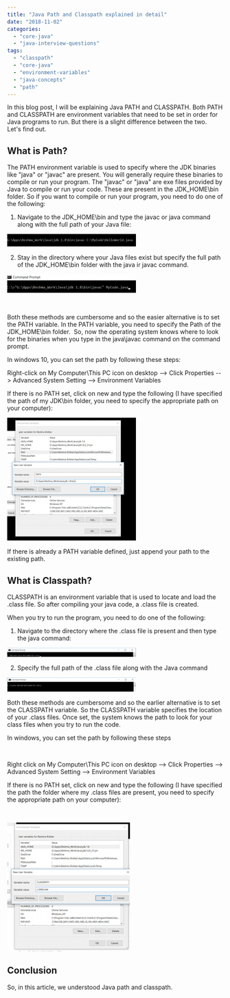 ```yaml
---
title: "Java Path and Classpath explained in detail"
date: "2018-11-02"
categories: 
  - "core-java"
  - "java-interview-questions"
tags: 
  - "classpath"
  - "core-java"
  - "environment-variables"
  - "java-concepts"
  - "path"
---
```


In this blog post, I will be explaining Java PATH and CLASSPATH. Both PATH and CLASSPATH are environment variables that need to be set in order for Java programs to run. But there is a slight difference between the two.  Let's find out.

## What is Path?

The PATH environment variable is used to specify where the JDK binaries like "java" or "javac" are present. You will generally require these binaries to compile or run your program. The "javac" or "java" are exe files provided by Java to compile or run your code. These are present in the JDK\_HOME\\bin folder. So if you want to compile or run your program, you need to do one of the following:

1) Navigate to the JDK\_HOME\\bin and type the javac or java command along with the full path of your Java file:

[![](images/Path1-300x29.png)](http://learnjava.co.in/wp-content/uploads/2018/11/Path1.png)

2) Stay in the directory where your Java files exist but specify the full path of the JDK\_HOME\\bin folder with the java ir javac command.

[![](images/Path2-300x43.png)](http://learnjava.co.in/wp-content/uploads/2018/11/Path2.png)

 

Both these methods are cumbersome and so the easier alternative is to set the PATH variable. In the PATH variable, you need to specify the Path of the JDK\_HOME\\bin folder.  So, now the operating system knows where to look for the binaries when you type in the java\\javac command on the command prompt.

In windows 10, you can set the path by following these steps:

Right-click on My Computer\\This PC icon on desktop --> Click Properties --> Advanced System Setting --> Environment Variables

If there is no PATH set, click on new and type the following (I have specified the path of my JDK\\bin folder, you need to specify the appropriate path on your computer):

![](images/Path3-300x286.png)

If there is already a PATH variable defined, just append your path to the existing path.

## **What is Classpath?**

CLASSPATH is an environment variable that is used to locate and load the .class file. So after compiling your java code, a .class file is created.

When you try to run the program, you need to do one of the following:

1) Navigate to the directory where the .class file is present and then type the java command:

[![](images/cp1-1-300x21.png)](http://learnjava.co.in/wp-content/uploads/2018/11/cp1-1.png)

2) Specify the full path of the .class file along with the Java command

[![](images/cp2-300x33.png)](http://learnjava.co.in/wp-content/uploads/2018/11/cp2.png)

Both these methods are cumbersome and so the earlier alternative is to set the CLASSPATH variable. So the CLASSPATH variable specifies the location of your .class files. Once set, the system knows the path to look for your class files when you try to run the code.

In windows, you can set the path by following these steps

 

Right click on My Computer\\This PC icon on desktop --> Click Properties --> Advanced System Setting --> Environment Variables

If there is no PATH set, click on new and type the following (I have specified the path the folder where my .class files are present, you need to specify the appropriate path on your computer):

 

[![](images/cp3-286x300.png)](http://learnjava.co.in/wp-content/uploads/2018/11/cp3.png)

## Conclusion

So, in this article, we understood Java path and classpath.
